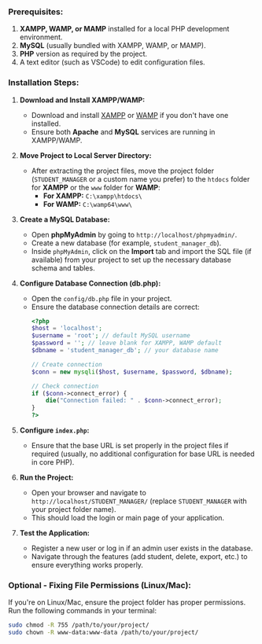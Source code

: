 ### Prerequisites:
1. **XAMPP, WAMP, or MAMP** installed for a local PHP development environment.
2. **MySQL** (usually bundled with XAMPP, WAMP, or MAMP).
3. **PHP** version as required by the project.
4. A text editor (such as VSCode) to edit configuration files.

### Installation Steps:

1. **Download and Install XAMPP/WAMP:**
   - Download and install [XAMPP](https://www.apachefriends.org/index.html) or [WAMP](http://www.wampserver.com/en/) if you don't have one installed.
   - Ensure both **Apache** and **MySQL** services are running in XAMPP/WAMP.

2. **Move Project to Local Server Directory:**
   - After extracting the project files, move the project folder (`STUDENT_MANAGER` or a custom name you prefer) to the `htdocs` folder for **XAMPP** or the `www` folder for **WAMP**:
     - **For XAMPP:** `C:\xampp\htdocs\`
     - **For WAMP:** `C:\wamp64\www\`

3. **Create a MySQL Database:**
   - Open **phpMyAdmin** by going to `http://localhost/phpmyadmin/`.
   - Create a new database (for example, `student_manager_db`).
   - Inside `phpMyAdmin`, click on the **Import** tab and import the SQL file (if available) from your project to set up the necessary database schema and tables.

4. **Configure Database Connection (db.php):**
   - Open the `config/db.php` file in your project.
   - Ensure the database connection details are correct:
     ```php
     <?php
     $host = 'localhost';
     $username = 'root'; // default MySQL username
     $password = ''; // leave blank for XAMPP, WAMP default
     $dbname = 'student_manager_db'; // your database name
     
     // Create connection
     $conn = new mysqli($host, $username, $password, $dbname);

     // Check connection
     if ($conn->connect_error) {
         die("Connection failed: " . $conn->connect_error);
     }
     ?>
     ```

5. **Configure `index.php`:**
   - Ensure that the base URL is set properly in the project files if required (usually, no additional configuration for base URL is needed in core PHP).

6. **Run the Project:**
   - Open your browser and navigate to `http://localhost/STUDENT_MANAGER/` (replace `STUDENT_MANAGER` with your project folder name).
   - This should load the login or main page of your application.

7. **Test the Application:**
   - Register a new user or log in if an admin user exists in the database.
   - Navigate through the features (add student, delete, export, etc.) to ensure everything works properly.

### Optional - Fixing File Permissions (Linux/Mac):
If you're on Linux/Mac, ensure the project folder has proper permissions. Run the following commands in your terminal:
```bash
sudo chmod -R 755 /path/to/your/project/
sudo chown -R www-data:www-data /path/to/your/project/
